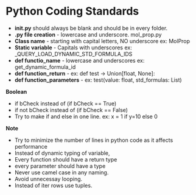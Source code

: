 # Python Coding Standards
- **__init__.py** should always be blank and should be in every folder.
- **.py file creation** - lowercase and underscore. mol_prop.py
- **Class name** - starting with capital letters, NO underscore ex: MolProp
- **Static variable** - Capitals with underscores ex: _QUERY_LOAD_DYNAMIC_STD_FORMULA_IDS
- **def functio_name** - lowercase and underscores ex: get_dynamic_formula_id
- **def function_return** - ex: def test -> Union[float, None]:
- **def function_parameters** - ex: test(value: float, std_formulas: List)

**Boolean**
- if bCheck instead of (if bCheck == True)
- if not bCheck instead of (if bCheck == False)
- Try to make if and else in one line. ex: x = 1 if y=10 else 0

**Note**
- Try to minimize the number of lines in python code as it affects performance
- Instead of dynamic typing of variable, 
- Every function should have a return type
- every parameter should have a type
- Never use camel case in any naming.
- Avoid unnecessay looping.
- Instead of iter rows use tuples.
  
